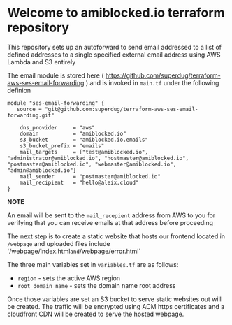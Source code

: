 # Welcome to amiblocked.io terraform repository

This repository sets up an autoforward to send email addressed to a list of defined addresses to a single specified external email address using AWS Lambda and S3 entirely

The email module is stored here ( https://github.com/superdug/terraform-aws-ses-email-forwarding ) and is invoked in `main.tf` under the following definion

```
module "ses-email-forwarding" {
   source = "git@github.com:superdug/terraform-aws-ses-email-forwarding.git"

    dns_provider     = "aws"
    domain           = "amiblocked.io"
    s3_bucket        = "amiblocked.io.emails"
    s3_bucket_prefix = "emails"
    mail_targets     = ["test@amiblocked.io", "administrator@amiblocked.io", "hostmaster@amiblocked.io", "postmaster@amiblocked.io", "webmaster@amiblocked.io", "admin@amiblocked.io"]
    mail_sender      = "postmaster@amiblocked.io"
    mail_recipient   = "hello@aleix.cloud"
}
```
**NOTE**

An email will be sent to the `mail_recepient` address from AWS to you for verifying that you can receive emails at that address before proceeding

The next step is to create a static website that hosts our frontend located in `/webpage` and uploaded files include '/webpage/index.html` and `/webpage/error.html`

The three main variables set in `variables.tf` are as follows:

* `region` - sets the active AWS region
* `root_domain_name` - sets the domain name root address

Once those variables are set an S3 bucket to serve static websites out will be created.  The traffic will be encrypted using ACM https certificates and a cloudfront CDN will be created to serve the hosted webpage.